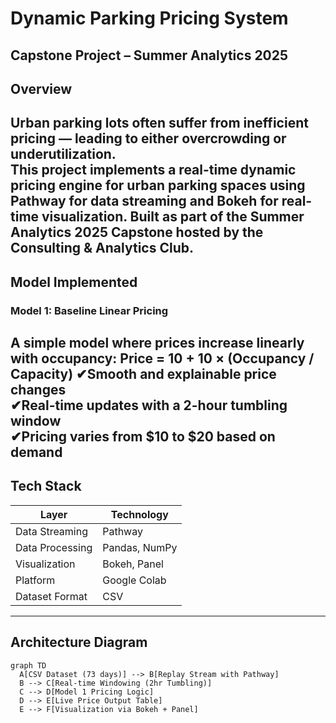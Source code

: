 # Dynamic Parking Pricing System  
Capstone Project – Summer Analytics 2025
---
## Overview
Urban parking lots often suffer from inefficient pricing — leading to either overcrowding or underutilization.  
This project implements a real-time dynamic pricing engine for urban parking spaces using Pathway for data streaming and Bokeh for real-time visualization.
Built as part of the Summer Analytics 2025 Capstone hosted by the Consulting & Analytics Club.
---
##  Model Implemented
### Model 1: Baseline Linear Pricing
A simple model where prices increase linearly with occupancy:
Price = 10 + 10 × (Occupancy / Capacity)
✔Smooth and explainable price changes  
✔Real-time updates with a 2-hour tumbling window  
✔Pricing varies from $10 to $20 based on demand
---
## Tech Stack
| Layer             | Technology         |
|------------------|--------------------|
| Data Streaming    | Pathway            |
| Data Processing   | Pandas, NumPy      |
| Visualization     | Bokeh, Panel       |
| Platform          | Google Colab       |
| Dataset Format    | CSV                |
---
## Architecture Diagram
```mermaid
graph TD
  A[CSV Dataset (73 days)] --> B[Replay Stream with Pathway]
  B --> C[Real-time Windowing (2hr Tumbling)]
  C --> D[Model 1 Pricing Logic]
  D --> E[Live Price Output Table]
  E --> F[Visualization via Bokeh + Panel]

